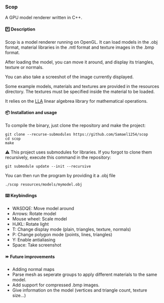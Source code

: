 ### Scop
A GPU model renderer written in C++.

#### *️⃣ Description
Scop is a model renderer running on OpenGL. It can load models in the .obj format, material libraries in the .mtl format and texture images in the .bmp format.

After loading the model, you can move it around, and display its triangles, texture or normals.

You can also take a screeshot of the image currently displayed.

Some example models, materials and textures are provided in the resources directory. The textures must be specified inside the material to be loaded.

It relies on the [LLA](https://github.com/Samael1254/LLA) linear algebrea library for mathematical operations.

#### 📦 Installation and usage
To compile the binary, just clone the repository and make the project:
```
git clone --recurse-submodules https://github.com/Samael1254/scop
cd scop
make
```
⚠️ This project uses submodules for libraries. If you forgot to clone them recursively, execute this command in the repository:
```
git submodule update --init --recursive
```
You can then run the program by providing it a .obj file
```
./scop resources/models/mymodel.obj
```

#### ⌨️ Keybindings
- WASDQE: Move model around
- Arrows: Rotate model
- Mouse wheel: Scale model
- HJKL: Rotate light
- T: Change display mode (plain, triangles, texture, normals)
- P: Change polygon mode (points, lines, triangles)
- Y: Enable antialiasing
- Space: Take screenshot

#### ⏩ Future improvements
- Adding normal maps
- Parse mesh as seperate groups to apply different materials to the same model.
- Add support for compressed .bmp images.
- Give information on the model (vertices and triangle count, texture size...)
